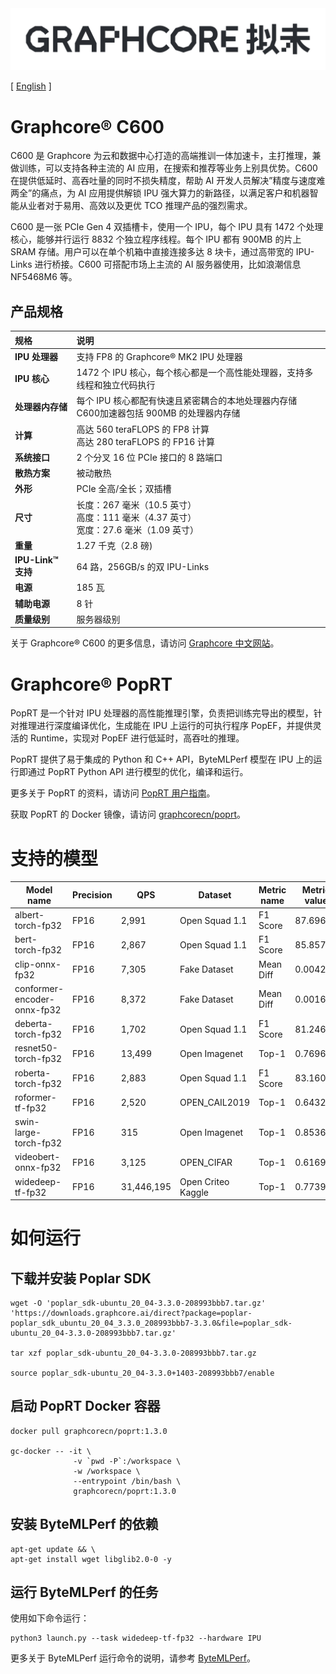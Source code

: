 <div align="center">
  <img src="Graphcore-Chinese-Wordmark-Horizontal.svg">
</div>

[ [English](README.md) ]

# Graphcore® C600

C600 是 Graphcore 为云和数据中心打造的高端推训一体加速卡，主打推理，兼做训练，可以支持各种主流的 AI 应用，在搜索和推荐等业务上别具优势。C600 在提供低延时、高吞吐量的同时不损失精度，帮助 AI 开发人员解决”精度与速度难两全”的痛点，为 AI 应用提供解锁 IPU 强大算力的新路径，以满足客户和机器智能从业者对于易用、高效以及更优 TCO 推理产品的强烈需求。

C600 是一张 PCIe Gen 4 双插槽卡，使用一个 IPU，每个 IPU 具有 1472 个处理核心，能够并行运行 8832 个独立程序线程。每个 IPU 都有 900MB 的片上 SRAM 存储。用户可以在单个机箱中直接连接多达 8 块卡，通过高带宽的 IPU-Links 进行桥接。C600 可搭配市场上主流的 AI 服务器使用，比如浪潮信息 NF5468M6 等。

## 产品规格

| 规格 | 说明 |
| :-----| :-----|
| **IPU 处理器** | 支持 FP8 的 Graphcore® MK2 IPU 处理器 |
| **IPU 核心**	| 1472 个 IPU 核心，每个核心都是一个高性能处理器，支持多线程和独立代码执行 |
| **处理器内存储** | 每个 IPU 核心都配有快速且紧密耦合的本地处理器内存储 <br> C600加速器包括 900MB 的处理器内存储 |
| **计算** | 高达 560 teraFLOPS 的 FP8 计算 <br> 高达 280 teraFLOPS 的 FP16 计算 |
| **系统接口** | 2 个分叉 16 位 PCIe 接口的 8 路端口 |
| **散热方案** | 被动散热 |
| **外形** | PCIe 全高/全长；双插槽 |
| **尺寸** | 长度：267 毫米（10.5 英寸）<br> 高度：111 毫米（4.37 英寸）<br> 宽度：27.6 毫米（1.09 英寸）|
| **重量** | 1.27 千克（2.8 磅) |
| **IPU-Link™ 支持** | 64 路，256GB/s 的双 IPU-Links |
| **电源** | 185 瓦 |
| **辅助电源** | 8 针 |
| **质量级别** | 服务器级别 |

关于 Graphcore® C600 的更多信息，请访问 [Graphcore 中文网站](https://www.graphcore.cn/c600-pcie%e5%8d%a1/)。

# Graphcore® PopRT
PopRT 是一个针对 IPU 处理器的高性能推理引擎，负责把训练完导出的模型，针对推理进行深度编译优化，生成能在 IPU 上运行的可执行程序 PopEF，并提供灵活的 Runtime，实现对 PopEF 进行低延时，高吞吐的推理。

PopRT 提供了易于集成的 Python 和 C++ API，ByteMLPerf 模型在 IPU 上的运行即通过 PopRT Python API 进行模型的优化，编译和运行。

更多关于 PopRT 的资料，请访问 [PopRT 用户指南](https://graphcore.github.io/PopRT/1.3.0/)。

获取 PopRT 的 Docker 镜像，请访问 [graphcorecn/poprt](https://hub.docker.com/r/graphcorecn/poprt)。

# 支持的模型

| Model name |  Precision | QPS | Dataset | Metric name | Metric value | report |
| ---- | ---- | ---- | ---- | ---- | ---- | ---- |
| albert-torch-fp32 | FP16 | 2,991 | Open Squad 1.1 | F1 Score | 87.69675 | [report](../../reports/IPU/albert-torch-fp32/) |
| bert-torch-fp32 | FP16 | 2,867 | Open Squad 1.1 | F1 Score | 85.85797 | [report](../../reports/IPU/bert-torch-fp32/) |
| clip-onnx-fp32 | FP16 | 7,305 | Fake Dataset | Mean Diff | 0.00426 | [report](../../reports/IPU/clip-onnx-fp32/) |
| conformer-encoder-onnx-fp32 | FP16 | 8,372 | Fake Dataset | Mean Diff | 0.00161 | [report](../../reports/IPU/conformer-encoder-onnx-fp32/) |
| deberta-torch-fp32 | FP16 | 1,702 | Open Squad 1.1 | F1 Score | 81.24629 | [report](../../reports/IPU/deberta-torch-fp32/) |
| resnet50-torch-fp32 | FP16 | 13,499 | Open Imagenet | Top-1 | 0.76963 | [report](../../reports/IPU/resnet50-torch-fp32/) |
| roberta-torch-fp32 | FP16 | 2,883 | Open Squad 1.1 | F1 Score | 83.1606 | [report](../../reports/IPU/roberta-torch-fp32/) |
| roformer-tf-fp32 | FP16 | 2,520 | OPEN_CAIL2019 | Top-1 | 0.64323 | [report](../../reports/IPU/roformer-tf-fp32/) |
| swin-large-torch-fp32 | FP16 | 315 | Open Imagenet | Top-1 | 0.8536 | [report](../../reports/IPU/swin-large-torch-fp32/) |
| videobert-onnx-fp32 | FP16 | 3,125 | OPEN_CIFAR | Top-1 | 0.6169 | [report](../../reports/IPU/videobert-onnx-fp32/) |
| widedeep-tf-fp32 | FP16 | 31,446,195 | Open Criteo Kaggle | Top-1 | 0.77392 | [report](../../reports/IPU/widedeep-tf-fp32/) |

# 如何运行

## 下载并安装 Poplar SDK

```
wget -O 'poplar_sdk-ubuntu_20_04-3.3.0-208993bbb7.tar.gz' 'https://downloads.graphcore.ai/direct?package=poplar-poplar_sdk_ubuntu_20_04_3.3.0_208993bbb7-3.3.0&file=poplar_sdk-ubuntu_20_04-3.3.0-208993bbb7.tar.gz'

tar xzf poplar_sdk-ubuntu_20_04-3.3.0-208993bbb7.tar.gz

source poplar_sdk-ubuntu_20_04-3.3.0+1403-208993bbb7/enable
```

## 启动 PopRT Docker 容器

```
docker pull graphcorecn/poprt:1.3.0

gc-docker -- -it \
              -v `pwd -P`:/workspace \
              -w /workspace \
              --entrypoint /bin/bash \
              graphcorecn/poprt:1.3.0
```

## 安装 ByteMLPerf 的依赖

```
apt-get update && \
apt-get install wget libglib2.0-0 -y
```

## 运行 ByteMLPerf 的任务

使用如下命令运行：

```
python3 launch.py --task widedeep-tf-fp32 --hardware IPU
```

更多关于 ByteMLPerf 运行命令的说明，请参考 [ByteMLPerf](../../../README.zh_CN.md#usage)。


